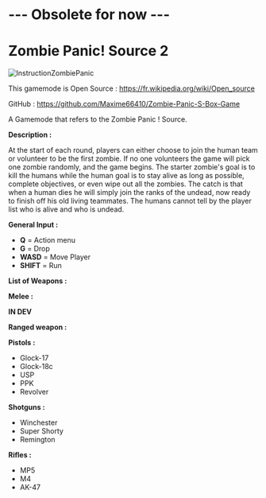 # --- Obsolete for now ---

# Zombie Panic! Source 2

![InstructionZombiePanic](https://user-images.githubusercontent.com/37190601/129409131-605f42e1-31e8-441d-8b94-a6721242ecb3.png)

This gamemode is Open Source : https://fr.wikipedia.org/wiki/Open_source

GitHub : https://github.com/Maxime66410/Zombie-Panic-S-Box-Game

A Gamemode that refers to the Zombie Panic ! Source.

**Description :**

At the start of each round, players can either choose to join the human team or volunteer to be the first zombie. If no one volunteers the game will pick one zombie randomly, and the game begins. The starter zombie's goal is to kill the humans while the human goal is to stay alive as long as possible, complete objectives, or even wipe out all the zombies. The catch is that when a human dies he will simply join the ranks of the undead, now ready to finish off his old living teammates. The humans cannot tell by the player list who is alive and who is undead.

**General Input :**
- **Q** = Action menu
- **G** = Drop
- **WASD** = Move Player
- **SHIFT** = Run

**List of Weapons :**

**Melee :**

**IN DEV**

**Ranged weapon :**

**Pistols :**

- Glock-17
- Glock-18c
- USP
- PPK
- Revolver

**Shotguns :**

- Winchester
- Super Shorty
- Remington

**Rifles :**

- MP5
- M4
- AK-47
